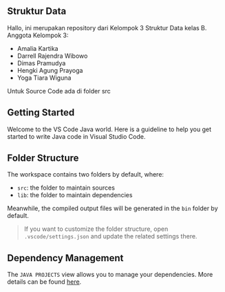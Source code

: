 ## Struktur Data

Hallo, ini merupakan repository dari Kelompok 3 Struktur Data kelas B.
Anggota Kelompok 3:
- Amalia Kartika
- Darrell Rajendra Wibowo
- Dimas Pramudya
- Hengki Agung Prayoga
- Yoga Tiara Wiguna

Untuk Source Code ada di folder src

## Getting Started

Welcome to the VS Code Java world. Here is a guideline to help you get started to write Java code in Visual Studio Code.

## Folder Structure

The workspace contains two folders by default, where:

- `src`: the folder to maintain sources
- `lib`: the folder to maintain dependencies

Meanwhile, the compiled output files will be generated in the `bin` folder by default.

> If you want to customize the folder structure, open `.vscode/settings.json` and update the related settings there.

## Dependency Management

The `JAVA PROJECTS` view allows you to manage your dependencies. More details can be found [here](https://github.com/microsoft/vscode-java-dependency#manage-dependencies).

